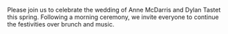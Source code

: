 Please join us to celebrate the wedding of Anne McDarris and Dylan Tastet this spring. Following a morning ceremony, we invite everyone to continue the festivities over brunch and music.